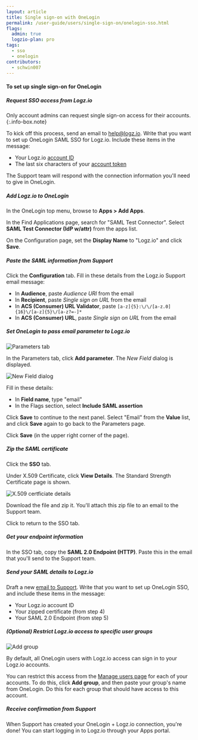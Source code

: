 ```yaml
---
layout: article
title: Single sign-on with OneLogin
permalink: /user-guide/users/single-sign-on/onelogin-sso.html
flags:
  admin: true
  logzio-plan: pro
tags:
  - sso
  - onelogin
contributors:
  - schwin007
---
```


#### To set up single sign-on for OneLogin

<div class="tasklist">

##### Request SSO access from Logz.io

Only account admins can request single sign-on access for their accounts.
{:.info-box.note}

To kick off this process, send an email to [help@logz.io](mailto:help@logz.io).
Write that you want to set up OneLogin SAML SSO for Logz.io.
Include these items in the message:

* Your Logz.io [account ID]({{site.baseurl}}/user-guide/accounts/finding-your-account-id.html)
* The last six characters of your [account token](https://app.logz.io/#/dashboard/settings/manage-accounts)

The Support team will respond with the connection information you'll need to give in OneLogin.

##### Add Logz.io to OneLogin

In the OneLogin top menu, browse to **Apps > Add Apps**.

In the Find Applications page, search for "SAML Test Connector". Select **SAML Test Connector (IdP w/attr)** from the apps list.

On the Configuration page, set the **Display Name** to "Logz.io" and click **Save**.

##### Paste the SAML information from Support

Click the **Configuration** tab.
Fill in these details from the Logz.io Support email message:

* In **Audience**, paste _Audience URI_ from the email
* In **Recipient**, paste _Single sign on URL_ from the email
* In **ACS (Consumer) URL Validator**, paste `[a-z]{5}:\/\/[a-z.0]{16}\/[a-z]{5}\/[a-z?=-]*`
* In **ACS (Consumer) URL**, paste _Single sign on URL_ from the email

##### Set OneLogin to pass email parameter to Logz.io

![Parameters tab](https://dytvr9ot2sszz.cloudfront.net/logz-docs/sso-providers/onelogin/parameters-tab-add-parameter.png)

In the Parameters tab, click **Add parameter**. The _New Field_ dialog is displayed.

![New Field dialog](https://dytvr9ot2sszz.cloudfront.net/logz-docs/sso-providers/onelogin/new-field-modal.png)

Fill in these details:

* In **Field name**, type "email"
* In the Flags section, select **Include SAML assertion**

Click **Save** to continue to the next panel.
Select "Email" from the **Value** list, and click **Save** again to go back to the Parameters page.

Click **Save** (in the upper right corner of the page).

##### Zip the SAML certificate

Click the **SSO** tab.

Under X.509 Certificate, click **View Details**. The Standard Strength Certificate page is shown.

![X.509 certficiate details](https://dytvr9ot2sszz.cloudfront.net/logz-docs/sso-providers/onelogin/x509-certificate-details.png)

Download the file and zip it. You'll attach this zip file to an email to the Support team.

Click <i class="fas fa-long-arrow-alt-left"></i> to return to the SSO tab.

##### Get your endpoint information

In the SSO tab, copy the **SAML 2.0 Endpoint (HTTP)**.
Paste this in the email that you'll send to the Support team.

##### Send your SAML details to Logz.io

Draft a new [email to Support](mailto:help@logz.io).
Write that you want to set up OneLogin SSO, and include these items in the message:

* Your Logz.io account ID
* Your zipped certificate (from step 4)
* Your SAML 2.0 Endpoint (from step 5)

##### _(Optional)_ Restrict Logz.io access to specific user groups

![Add group](https://dytvr9ot2sszz.cloudfront.net/logz-docs/access-and-authentication/sso--manage-groups.png)

By default, all OneLogin users with Logz.io access can sign in to your Logz.io accounts.

You can restrict this access from the [Manage users page](https://app.logz.io/#/dashboard/settings/manage-users) for each of your accounts.
To do this, click **Add group**, and then paste your group's name from OneLogin.
Do this for each group that should have access to this account.

##### Receive confirmation from Support

When Support has created your OneLogin + Logz.io connection, you're done!
You can start logging in to Logz.io through your Apps portal.

</div>
